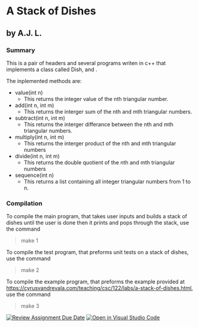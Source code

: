 # A Stack of Dishes 
## by A.J. L.

### Summary
This is a pair of headers and several programs writen in c++ that implements a class called Dish, and  .

The inplemented methods are:
- value(int n)
    - This returns the integer value of the nth triangular number.
- add(int n, int m)
    - This returns the interger sum of the nth and mth triangular numbers.
- subtract(int n, int m)
    - This returns the interger differance between the nth and mth triangular numbers.
- multiply(int n, int m)
    - This returns the interger product of the nth and mth triangular numbers
- divide(int n, int m)
    - This returns the double quotient of the nth and mth triangular numbers
- sequence(int n)
    - This returns a list containing all integer triangular numbers from 1 to n.

### Compilation
To compile the main program, that takes user inputs and builds a stack of dishes until the user is done then it prints and pops through the stack, use the command 
> make 1

To compile the test program, that preforms unit tests on a stack of dishes, use the command
> make 2

To compile the example program, that preforms the example provided at https://cyrusvandrevala.com/teaching/csc/122/labs/a-stack-of-dishes.html, use the command
> make 3



[![Review Assignment Due Date](https://classroom.github.com/assets/deadline-readme-button-22041afd0340ce965d47ae6ef1cefeee28c7c493a6346c4f15d667ab976d596c.svg)](https://classroom.github.com/a/DPAIQAcb)
[![Open in Visual Studio Code](https://classroom.github.com/assets/open-in-vscode-2e0aaae1b6195c2367325f4f02e2d04e9abb55f0b24a779b69b11b9e10269abc.svg)](https://classroom.github.com/online_ide?assignment_repo_id=17227944&assignment_repo_type=AssignmentRepo)
